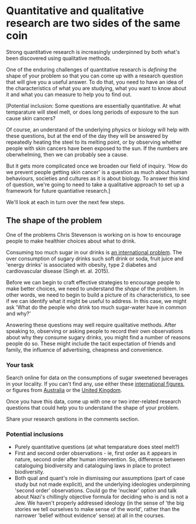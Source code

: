 # Quantitative and qualitative research are two sides of the same coin

Strong quantitative research is increasingly underpinned by both what's been discovered using qualitative methods. 

One of the enduring challenges of quantitative research is _defining_ the shape of your problem so that you can come up with a research question that will give you a useful answer.  To do that, you need to have an idea of the characteristics of what you are studying, what you want to know about it and what you can measure to help you to find out.

[Potential inclusion: Some questions are essentially quantitative.  At what temparature will steel melt, or does long periods of exposure to the sun cause skin cancers?  

Of course, an understand of the underlying physics or biology will help with these questions, but at the end of the day they will be answered by repeatedly heating the steel to its melting point, or by observing whether people with skin cancers have been exposed to the sun.  If the numbers are oberwhelming, then we can probably see a cause.

But it gets more complicated once we broaden our field of inquiry.  'How do we prevent people getting skin cancer' is a question as much about human behaviours, societies and cultures as it is about biology.  To answer this kind of question, we're going to need to take a qualitative approach to set up a framework for future quantiative research.]


We'll look at each in turn over the next few steps.

## The shape of the problem

One of the problems Chris Stevenson is working on is how to encourage people to make healthier choices about what to drink.

Consuming too much sugar in our drinks is [an international problem](http://journals.plos.org/plosone/article?id=10.1371/journal.pone.0124845). The over consumption of sugary drinks such soft drink or soda, fruit juice and 'energy drinks' is associated with obesity, type 2 diabetes and cardiovascular disease (Singh et. al. 2015).  

Before we can begin to craft effective strategies to encourage people to make better choices, we need to understand the _shape_ of the problem.  In other words, we need to begin to build a picture of its characteristics, to see if we can identify what it might be useful to address.  In this case, we might ask 'What do the people who drink too much sugar-water have in common and why?'

Answering these questions may well require qualitative methods.  After speaking to, observing or asking people to record their own observations about why they consume sugary drinks, you might find a number of reasons people do so.  These might include the tacit expectation of friends and family, the influence of advertising, cheapness and convenience.


### Your task

Search online for data on the consumptions of sugar sweetened beverages in your locality. If you can't find any, use either these [international figures](http://journals.plos.org/plosone/article?id=10.1371/journal.pone.0124845), or  figures from [Australia](http://www.abs.gov.au/ausstats/abs@.nsf/Lookup/4364.0.55.007main+features7102011-12) or the [United Kingdom](www.google.com).

Once you have this data, come up with one or two inter-related research questions that could help you to understand the shape of your problem.

Share your research qestions in the comments section.

### Potential inclusions

* Purely quantitative questions (at what temparature does steel melt?)
* First and second order observations - ie, first order as it appears in nature, second order after human intervention. So, difference between cataloguing biodiversity and cataloguing laws in place to protect biodiversity.
* Both qual and quant's role in dismissing our assumptions (part of case study but not made explicit), and the underlying ideologies underpinning 'second order' observations.  Could go the 'nuclear' option and talk about Nazi's chillingly objective formula for deciding who is and is not a Jew. We haven't properly addressed ideology (in the sense of 'the big stories we tell ourselves to make sense of the world', rather than the narrower 'belief without evidence' sense) at all in the courses.
